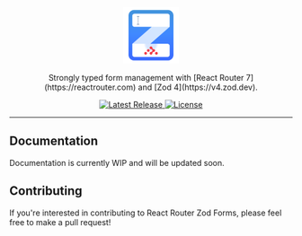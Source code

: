<p align="center">
  <img alt="React Router Zod Forms" src="https://raw.githubusercontent.com/boylett/react-router-zod-forms/HEAD/.github/logo.svg" width="100" height="100" style="max-width: 100%;">
</p>

<p align="center">
  Strongly typed form management with [React Router 7](https://reactrouter.com) and [Zod 4](https://v4.zod.dev).
</p>

<p align="center">
  <a href="https://github.com/boylett/react-router-zod-forms/releases">
    <img src="https://img.shields.io/npm/v/react-router-zod-forms" alt="Latest Release">
  </a>
  <a href="https://github.com/boylett/react-router-zod-forms/blob/master/LICENSE">
    <img src="https://img.shields.io/npm/l/react-router-zod-forms" alt="License">
  </a>
</p>

---

## Documentation

Documentation is currently WIP and will be updated soon.

## Contributing

If you're interested in contributing to React Router Zod Forms, please feel free to make a pull request!